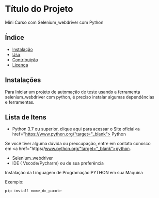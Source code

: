 # Título do Projeto
Mini Curso com Selenium_webdriver com Python

## Índice

- [Instalação](#instalação)
- [Uso](#uso)
- [Contribuição](#contribuição)
- [Licença](#licença)

## Instalações

Para Iniciar um projeto de automação de teste usando a ferramenta selenium_webdriver com python, é preciso instalar algumas dependências e ferramentas.

## Lista de Itens
- Python 3.7 ou superior, clique aqui para acessar o  Site oficial<a href="https://www.python.org/"target="_blank"> Python</a>

Se você tiver alguma dúvida ou preocupação, entre em contato conosco em <a href="https//www.python.org/"target="_blank">python</a>.
- Selenium_webdriver
- IDE ( Vscode/Pycharm)  ou de sua preferência


Instalação da Linguagem de Programação PYTHON em sua Máquina


Exemplo:
```bash
pip install nome_do_pacote
